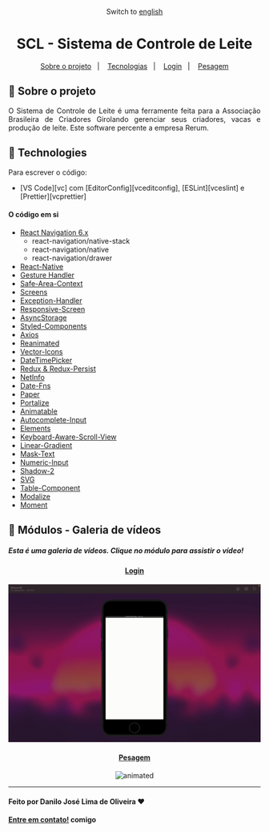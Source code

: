 <div align="center">

Switch to [english](https://github.com/Danilo-Js/My_Experience/tree/main/SCL/english.md)

</div>

<div align="center">

# SCL - Sistema de Controle de Leite

</div>

<p align="center" direction="row">
  <a href="#iphone-sobre-o-projeto">Sobre o projeto</a>&nbsp;&nbsp;&nbsp;|&nbsp;&nbsp;&nbsp;
  <a href="#rocket-tecnologias">Tecnologias</a>&nbsp;&nbsp;&nbsp;|&nbsp;&nbsp;&nbsp;
  <a href="#login">Login</a>&nbsp;&nbsp;&nbsp;|&nbsp;&nbsp;&nbsp;
  <a href="#pesagem">Pesagem</a>
</p>

## :iphone: Sobre o projeto

<p align="justify">
O Sistema de Controle de Leite é uma ferramente feita para a Associação Brasileira de Criadores Girolando gerenciar seus criadores, vacas e produção de leite.
Este software percente a empresa Rerum.
</p>


## :rocket: Technologies

Para escrever o código:
-  [VS Code][vc] com [EditorConfig][vceditconfig], [ESLint][vceslint] e [Prettier][vcprettier]

#### O código em si
-  [React Navigation 6.x]()
    - react-navigation/native-stack
    - react-navigation/native
    - react-navigation/drawer
-  [React-Native](https://facebook.github.io/react-native/)
-  [Gesture Handler](https://kmagiera.github.io/react-native-gesture-handler/)
-  [Safe-Area-Context](https://github.com/th3rdwave/react-native-safe-area-context)
-  [Screens](https://github.com/software-mansion/react-native-screens)
-  [Exception-Handler](https://github.com/a7ul/react-native-exception-handler)
-  [Responsive-Screen](https://github.com/marudy/react-native-responsive-screen)
-  [AsyncStorage](https://github.com/react-native-community/async-storage)
-  [Styled-Components](https://www.styled-components.com/)
-  [Axios](https://www.npmjs.com/package/react-native-axios)
-  [Reanimated](https://github.com/software-mansion/react-native-reanimated)
-  [Vector-Icons](https://github.com/oblador/react-native-vector-icons)
-  [DateTimePicker](https://github.com/react-native-datetimepicker/datetimepicker)
-  [Redux & Redux-Persist](https://https://redux.js.org/introduction/getting-started)
-  [NetInfo](https://github.com/react-native-netinfo/react-native-netinfo)
-  [Date-Fns](https://github.com/date-fns/date-fns)
-  [Paper](https://reactnativepaper.com)
-  [Portalize](https://github.com/jeremybarbet/react-native-portalize)
-  [Animatable](https://https://github.com/oblador/react-native-animatable)
-  [Autocomplete-Input](Autocomplete-Input)
-  [Elements](https://reactnativeelements.com)
-  [Keyboard-Aware-Scroll-View](https://https://github.com/APSL/react-native-keyboard-aware-scroll-view)
-  [Linear-Gradient](https://github.com/react-native-linear-gradient/react-native-linear-gradient)
-  [Mask-Text](https://github.com/akinncar/react-native-mask-text)
-  [Numeric-Input](https://github.com/himelbrand/react-native-numeric-input)
-  [Shadow-2](https://github.com/SrBrahma/react-native-shadow-2)
-  [SVG](https://github.com/software-mansion/react-native-svg)
-  [Table-Component](https://github.com/Gil2015/react-native-table-component)
-  [Modalize](https://github.com/jeremybarbet/react-native-portalize)
-  [Moment](https://momentjs.com)


## :balloon: Módulos - Galeria de vídeos
##### Esta é uma galeria de vídeos. Clique no módulo para assistir o vídeo!

<div align="center">

#### [Login](https://mega.nz/embed/Utl3RLJY#NO2DQMnyTQo-uXdgo2MRiJ3gxgtkl_BldN7c9BjDAJA)
<img src="./assets/1_Login.gif" alt="animated" />


#### [Pesagem](https://mega.nz/embed/5pUGVZ6a#F-bto7MIxXt95D2BId-9Pxnykfpsr0FT6epeYvRwhWM)
<img src="./assets/2.gif" alt="animated" />

</div>

---

#### Feito por Danilo José Lima de Oliveira ♥ 
#### [Entre em contato!](https://www.linkedin.com/in/danilo-js/) comigo 